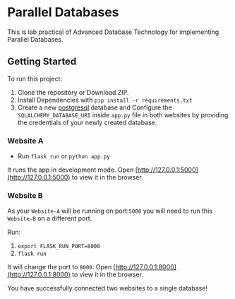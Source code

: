 # Parallel Databases

This is lab practical of Advanced Database Technology for implementing Parallel Databases.

## Getting Started

To run this project:

1. Clone the repository or Download ZIP.
2. Install Dependencies with `pip install -r requirements.txt`
3. Create a new [postgresql](https://www.postgresql.org/download/) database and Configure the `SQLALCHEMY_DATABASE_URI` inside `app.py` file in both websites by providing the credentials of your newly created database.

### Website A

* Run `flask run` or `python app.py`

It runs the app in development mode. Open [http://127.0.0.1:5000](http://127.0.0.1:5000) to view it in the browser.

### Website B

As your `Website-A` will be running on port:`5000` you will need to run this `Website-B` on a different port.

Run:

1. `export FLASK_RUN_PORT=8000`
2. `flask run`

It will change the port to `8000`. Open [http://127.0.0.1:8000](http://127.0.0.1:8000) to view it in the browser.

You have successfully connected two websites to a single database!
